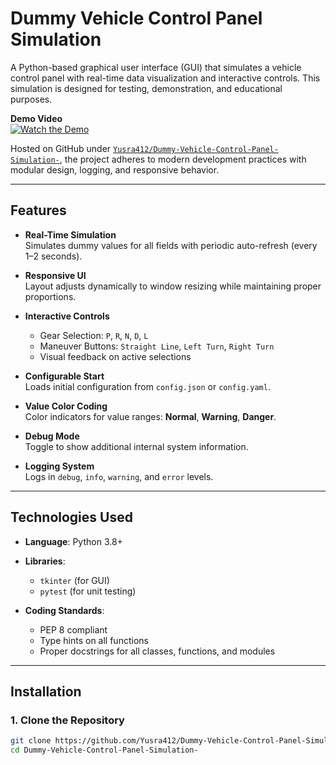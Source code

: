 # Dummy Vehicle Control Panel Simulation

A Python-based graphical user interface (GUI) that simulates a vehicle control panel with real-time data visualization and interactive controls. This simulation is designed for testing, demonstration, and educational purposes.

 **Demo Video**  
[![Watch the Demo](https://img.youtube.com/vi/bzTXAKtNXkM/0.jpg)](https://youtu.be/bzTXAKtNXkM)

Hosted on GitHub under [`Yusra412/Dummy-Vehicle-Control-Panel-Simulation-`](https://github.com/Yusra412/Dummy-Vehicle-Control-Panel-Simulation-), the project adheres to modern development practices with modular design, logging, and responsive behavior.

---

## Features

- **Real-Time Simulation**  
  Simulates dummy values for all fields with periodic auto-refresh (every 1–2 seconds).

- **Responsive UI**  
  Layout adjusts dynamically to window resizing while maintaining proper proportions.

- **Interactive Controls**  
  - Gear Selection: `P`, `R`, `N`, `D`, `L`  
  - Maneuver Buttons: `Straight Line`, `Left Turn`, `Right Turn`  
  - Visual feedback on active selections

- **Configurable Start**  
  Loads initial configuration from `config.json` or `config.yaml`.

- **Value Color Coding**  
  Color indicators for value ranges: **Normal**, **Warning**, **Danger**.

- **Debug Mode**  
  Toggle to show additional internal system information.

- **Logging System**  
  Logs in `debug`, `info`, `warning`, and `error` levels.

---

## Technologies Used

- **Language**: Python 3.8+
- **Libraries**:
  - `tkinter` (for GUI)
  - `pytest` (for unit testing)

- **Coding Standards**:
  - PEP 8 compliant
  - Type hints on all functions
  - Proper docstrings for all classes, functions, and modules

---

## Installation

### 1. Clone the Repository

```bash
git clone https://github.com/Yusra412/Dummy-Vehicle-Control-Panel-Simulation-.git
cd Dummy-Vehicle-Control-Panel-Simulation-
